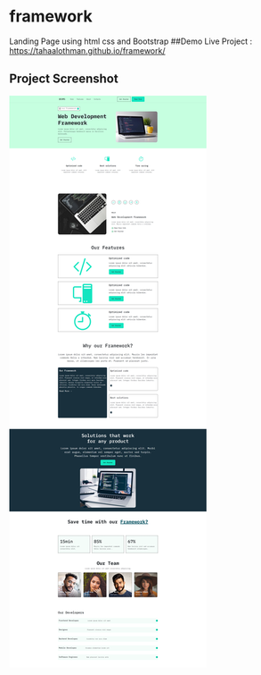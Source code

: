 # framework
Landing Page using html css and Bootstrap
##Demo
Live Project : https://tahaalothman.github.io/framework/

## Project Screenshot
![](https://github.com/TahaAlothman/framework/blob/main/screenshot.png)
